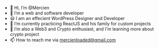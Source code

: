 - 👋 Hi, I’m @Mercien
- 👀 I’m a web and software developer
- 😃 I am an effecient WordPress Designer and Developer
- 🌱 I’m currently practicing ReactJS and his family for custom projects 
- 💞️ I’m also a Web3 and Crypto enthusiast, and I'm learning more about crypto project
- 📫 How to reach me via mercienloaded@gmail.com

<!---
Mercien/Mercien is a ✨ special ✨ repository because its `README.md` (this file) appears on your GitHub profile.
You can click the Preview link to take a look at your changes.
--->
